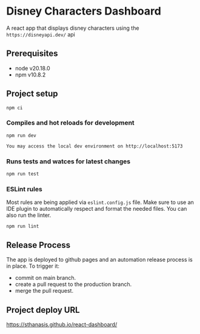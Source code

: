 # Disney Characters Dashboard

A react app that displays disney characters using the `https://disneyapi.dev/` api

## Prerequisites

- node v20.18.0
- npm v10.8.2

## Project setup

```
npm ci
```

### Compiles and hot reloads for development

```
npm run dev

You may access the local dev environment on http://localhost:5173
```

### Runs tests and watces for latest changes

```
npm run test
```

### ESLint rules

Most rules are being applied via `eslint.config.js` file. Make sure to use an IDE plugin to automatically respect and format the needed files. You can also run the linter.

```
npm run lint
```

## Release Process

The app is deployed to github pages and an automation release process is in place. To trigger it:

- commit on main branch.
- create a pull request to the production branch.
- merge the pull request.

## Project deploy URL

https://sthanasis.github.io/react-dashboard/
